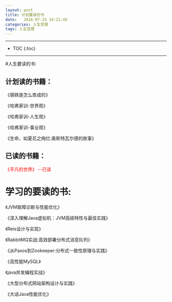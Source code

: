 ```yaml
---
layout: post
title: 计划要读的书
date:   2016-07-25 19:21:49
categories: 人生哲理
tags: 人生哲理
---
```

*****
* TOC
{:toc}
*****

#人生要读的书: 

## 计划读的书籍：

《钢铁是怎么炼成的》

《哈弗家训-世界观》

《哈弗家训-人生观》

《哈弗家训-事业观》

《生命，如夏花之绚烂:奥斯特瓦尔德的故事》

## 已读的书籍：

 <font color='red'>《平凡的世界》 --已读</font>

# 学习的要读的书: 

《JVM故障诊断与性能优化》

《深入理解Java虚拟机：JVM高级特性与最佳实践》

《Reis设计与实现》

《RabbitMQ实战:高效部署分布式消息队列》

《从Paxos到Zookeeper:分布式一致性原理与实践》

《高性能MySQL》
 
《java并发编程实战》

《大型分布式网站架构设计与实践》

《大话Java性能优化》

